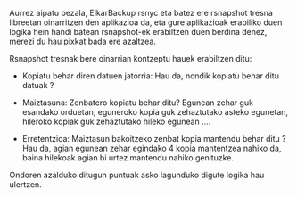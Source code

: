 Aurrez aipatu bezala, ElkarBackup rsnyc eta batez ere rsnapshot tresna libreetan oinarritzen den aplikazioa da, eta gure aplikazioak erabiliko duen logika hein handi batean rsnapshot-ek erabiltzen duen berdina denez, merezi du hau pixkat bada ere azaltzea.

Rsnapshot tresnak bere oinarrian kontzeptu hauek erabiltzen ditu:

- Kopiatu behar diren datuen jatorria: Hau da, nondik kopiatu behar ditu datuak ?

- Maiztasuna: Zenbatero kopiatu behar ditu? Egunean zehar guk esandako orduetan, eguneroko kopia guk zehaztutako asteko egunetan, hileroko kopiak guk zehaztutako hileko egunean ....

- Erretentzioa: Maiztasun bakoitzeko zenbat kopia mantendu behar ditu ? Hau da, agian egunean zehar egindako 4 kopia mantentzea nahiko da, baina hilekoak agian bi urtez mantendu nahiko genituzke.

Ondoren azalduko ditugun puntuak asko lagunduko digute logika hau ulertzen.

